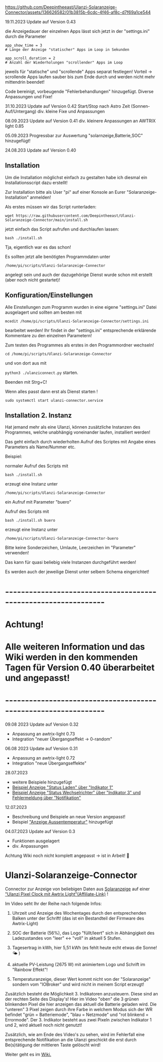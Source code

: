


https://github.com/Deepintheeast/Ulanzi-Solaranzeige-Connector/assets/136626582/01b3815b-6cdc-4f46-af8c-d7f69a1ce544

19.11.2023 Update auf Version 0.43

die Anzeigedauer der einzelnen Apps lässt sich jetzt in der "settings.ini" durch die Parameter

```
app_show_time = 3
# Länge der Anzeige "statischer" Apps im Loop in Sekunden

app_scroll_duration = 2
# Anzahl der Wiederholungen "scrollender" Apps im Loop
```

jeweils für "statische" und "scrollende" Apps separat festlegen!
Vorteil -> scrollende Apps laufen sauber bis zum Ende durch und werden nicht mehr mittendrin beendet!

Code bereinigt, vorbeugende "Fehlerbehandlungen" hinzugefügt. Diverse Anpassungen und Fixe!


31.10.2023 Update auf Version 0.42
Start/Stop nach Astro Zeit (Sonnen-Auf/Untergang)
div. kleine Fixe und Anpassungen

08.09.2023 Update auf Version 0.41
div. kleinere Anpassungen an AWTRIX light 0.85

05.09.2023 Progressbar zur Auswertung  "solarnzeige,Batterie,SOC" hinzugefügt!

24.08.203 Update auf Version 0.40

## Installation

Um die Installation möglichst einfach zu gestalten habe ich diesmal ein 
Installationsscript dazu erstellt!

Zur Installation bitte als User "pi" auf einer Konsole an Eurer "Solaranzeige-Installation" anmelden!

Als erstes müssen wir das Script runterladen:

`wget https://raw.githubusercontent.com/Deepintheeast/Ulanzi-Solaranzeige-Connector/main/install.sh`

jetzt einfach das Script aufrufen und durchlaufen lassen:

`bash ./install.sh`

Tja, eigentlich war es das schon! 

Es sollten jetzt alle benötigten Programmdaten unter

`/home/pi/scripts/Ulanzi-Solaranzeige-Connector`

angelegt sein und auch der dazugehörige Dienst wurde schon mit erstellt (aber noch nicht gestartet)!

## Konfiguration/Einstellungen

Alle Einstellungen zum Programm wurden in eine eigene "settings.ini" Datei ausgelagert und sollten am besten mit

`mcedit /home/pi/scripts/Ulanzi-Solaranzeige-Connector/settings.ini`

bearbeitet werden! Ihr findet in der "settings.ini" entsprechende erklärende Kommentare zu den einzelnen Parametern!



Zum testen des Programmes als erstes in den Programmordner wechseln!

`cd /home/pi/scripts/Ulanzi-Solaranzeige-Connector`

und von dort aus mit

`python3 ./ulanziconnect.py` starten.

Beenden mit Strg+C!


Wenn alles passt dann erst als Dienst starten !

`sudo systemctl start ulanzi-connector.service`



## Installation 2. Instanz

Hat jemand mehr als eine Ulanzi, können zusätzliche Instanzen des Programmes, welche unabhängig voneinander laufen, installiert werden!

Das geht einfach durch wiederholten Aufruf des Scriptes mit Angabe eines Parameters als Name/Nummer etc.

Beispiel:

normaler Aufruf des Scripts mit

`bash ./install.sh`

erzeugt eine Instanz unter 

`/home/pi/scripts/Ulanzi-Solaranzeige-Connector`

ein Aufruf mit Parameter "buero" 

Aufruf des Scripts mit

`bash ./install.sh buero`

erzeugt eine Instanz unter 

`/home/pi/scripts/Ulanzi-Solaranzeige-Connector-buero`

Bitte keine Sonderzeichen, Umlaute, Leerzeichen im "Parameter" verwenden!

Das kann für quasi beliebig viele Instanzen durchgeführt werden!

Es werden auch der jeweilige Dienst unter selbem Schema eingerichtet!





# ---------------------------------------------------------------

# Achtung!

# Alle weiteren Information und das Wiki werden in den kommenden Tagen für Version 0.40 überarbeitet und angepasst!

# ---------------------------------------------------------------














09.08 2023 Update auf Version 0.32
- Anpassung an awtrix-light 0.73
- Integration "neuer Übergangseffekt -> 0-random"

06.08 2023 Update auf Version 0.31
- Anpassung an awtrix-light 0.72
- Integration "neue Übergangseffekte"

28.07.2023
- weitere Beispiele hinzugefügt
- [Beispiel Anzeige "Status Laden" über "Indikator 1"](https://github.com/Deepintheeast/Ulanzi-Solaranzeige-Connector/wiki#beispiel-anzeige-status-laden-%C3%BCber-indikator-1)
- [Beispiel Anzeige "Status Wechselrichter" über "Indikator 3" und Fehlermeldung über "Notifikation"](https://github.com/Deepintheeast/Ulanzi-Solaranzeige-Connector/wiki#beispiel-anzeige-status-wechselrichter-%C3%BCber-indikator-3-und-fehlermeldung-%C3%BCber-notifikation)
  
12.07.2023
- Beschreibung und Beispiele an neue Version angepasst!
- Beispiel ["Anzeige Aussentemperatur"](https://github.com/Deepintheeast/Ulanzi-Solaranzeige-Connector/wiki#beispiel-anzeige-aussentemperatur) hinzugefügt

04.07.2023 Update auf Version 0.3
- Funktionen ausgelagert
- div. Anpassungen

Achtung Wiki noch nicht komplett angepasst -> ist in Arbeit! 👋

# Ulanzi-Solaranzeige-Connector
Connector zur Anzeige von beliebigen Daten aus 
[Solaranzeige](https://solaranzeige.de)
auf einer 
["Ulanzi Pixel Clock mit Awtrix Light"(Affiliate-Link)](https://www.ulanzi.de/products/ulanzi-pixel-smart-uhr-2882?_pos=1&_psq=pixel&_ss=e&_v=1.0&ref=z6pvugfl
) !




Im Video seht Ihr der Reihe nach folgende Infos:

1. Uhrzeit und Anzeige des Wochentages durch den entsprechenden Balken unter der Schrift! 
  (das ist ein Bestandteil der Firmware des Awtrix-Light)

2. SOC der Batterie (56%), das Logo "füllt/leert" sich in Abhängigkeit des Ladezustandes von "leer" <-> "voll" in aktuell 5 Stufen.

3. Tagesertrag in kWh, hier 5,51 kWh (es fehlt heute echt etwas die Sonne! 🌤️ )

4. aktuelle PV-Leistung (2675 W) mit animiertem Logo und Schrift im "Rainbow Effekt"!

5. Temperaturanzeige, dieser Wert kommt nicht von der "Solaranzeige" sondern vom "IOBroker" und wird nicht in meinem Script erzeugt!

Zusätzlich besteht die Möglichkeit 3. Indikatoren anzusteuern. Diese sind an der rechten Seite des Display's! Hier im Video "oben" die 3 grünen blinkenden Pixel die hier anzeigen das aktuell die Batterie geladen wird. Die "unteren" 3 Pixel zeigen durch ihre Farbe in welchem Modus sich der WR befindet "grün = Batteriemode", "blau = Netzmode" und "rot blinkend = Errormode". Der 3. Indikator besteht aus zwei Pixeln zwischen Indikator 1 und 2, wird aktuell noch nicht genutzt!

Zusätzlich, wie am Ende des Video's zu sehen, wird im Fehlerfall eine entsprechende Notifikation an die Ulanzi geschickt die erst durch Be(s)tätigung  der mittleren Taste gelöscht wird! 

Weiter geht es im [Wiki.](https://github.com/Deepintheeast/Ulanzi-Solaranzeige-Connector/wiki)
